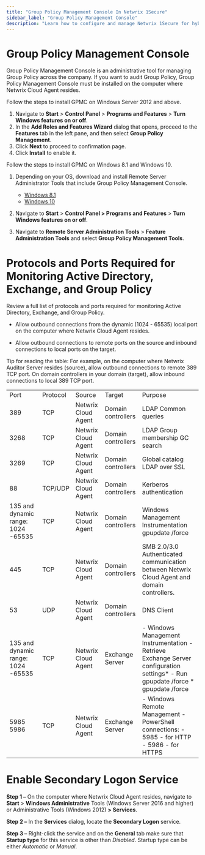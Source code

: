 ```yaml
---
title: "Group Policy Management Console In Netwrix 1Secure"
sidebar_label: "Group Policy Management Console"
description: "Learn how to configure and manage Netwrix 1Secure for hybrid security. This guide covers setup, monitoring, and analytics to help secure cloud and on prem data"
---
```


# Group Policy Management Console

Group Policy Management Console is an administrative tool for managing Group Policy across the
company. If you want to audit Group Policy, Group Policy Management Console must be installed on the
computer where Netwrix Cloud Agent resides.

Follow the steps to install GPMC on Windows Server 2012 and above.

1. Navigate to **Start** > **Control Panel** > **Programs and Features** > **Turn Windows features
   on or off**.
2. In the **Add Roles and Features Wizard** dialog that opens, proceed to the **Features** tab in
   the left pane, and then select **Group Policy Management**.
3. Click **Next** to proceed to confirmation page.
4. Click **Install** to enable it.

Follow the steps to install GPMC on Windows 8.1 and Windows 10.

1. Depending on your OS, download and install Remote Server Administrator Tools that include Group
   Policy Management Console.

   - [Windows 8.1](http://www.microsoft.com/en-us/download/details.aspx?id=39296)
   - [Windows 10](https://www.microsoft.com/en-us/download/details.aspx?id=45520)

2. Navigate to **Start** > **Control Panel > Programs and Features** > **Turn Windows features on or
   off**.
3. Navigate to **Remote Server Administration Tools** > **Feature Administration Tools** and select
   **Group Policy Management Tools**.

# Protocols and Ports Required for Monitoring Active Directory, Exchange, and Group Policy

Review a full list of protocols and ports required for monitoring Active Directory, Exchange, and
Group Policy.

- Allow outbound connections from the dynamic (1024 - 65535) local port on the computer where
  Netwrix Cloud Agent resides.

- Allow outbound connections to remote ports on the source and inbound connections to local ports on
  the target.

Tip for reading the table: For example, on the computer where Netwrix Auditor Server resides
(source), allow outbound connections to remote 389 TCP port. On domain controllers in your domain
(target), allow inbound connections to local 389 TCP port.

|                                    |          |                     |                    |                                                                                                                                   |
| ---------------------------------- | -------- | ------------------- | ------------------ | --------------------------------------------------------------------------------------------------------------------------------- |
| Port                               | Protocol | Source              | Target             | Purpose                                                                                                                           |
| 389                                | TCP      | Netwrix Cloud Agent | Domain controllers | LDAP Common queries                                                                                                               |
| 3268                               | TCP      | Netwrix Cloud Agent | Domain controllers | LDAP Group membership GC search                                                                                                   |
| 3269                               | TCP      | Netwrix Cloud Agent | Domain controllers | Global catalog LDAP over SSL                                                                                                      |
| 88                                 | TCP/UDP  | Netwrix Cloud Agent | Domain controllers | Kerberos authentication                                                                                                           |
| 135 and dynamic range: 1024 -65535 | TCP      | Netwrix Cloud Agent | Domain controllers | Windows Management Instrumentation gpupdate /force                                                                                |
| 445                                | TCP      | Netwrix Cloud Agent | Domain controllers | SMB 2.0/3.0 Authenticated communication between Netwrix Cloud Agent and domain controllers.                                       |
| 53                                 | UDP      | Netwrix Cloud Agent | Domain controllers | DNS Client                                                                                                                        |
| 135 and dynamic range: 1024 -65535 | TCP      | Netwrix Cloud Agent | Exchange Server    | - Windows Management Instrumentation - Retrieve Exchange Server configuration settings\* - Run gpupdate /force \* gpupdate /force |
| 5985 5986                          | TCP      | Netwrix Cloud Agent | Exchange Server    | - Windows Remote Management - PowerShell connections: - 5985 - for HTTP - 5986 - for HTTPS                                        |

# Enable Secondary Logon Service

**Step 1 –** On the computer where Netwrix Cloud Agent resides, navigate to **Start** > **Windows
Administrative** Tools (Windows Server 2016 and higher) or Administrative Tools (Windows 2012) **>
Services**.

**Step 2 –** In the **Services** dialog, locate the **Secondary Logon** service.

**Step 3 –** Right-click the service and on the **General** tab make sure that **Startup type** for
this service is other than _Disabled_. Startup type can be either _Automatic_ or _Manual_.
